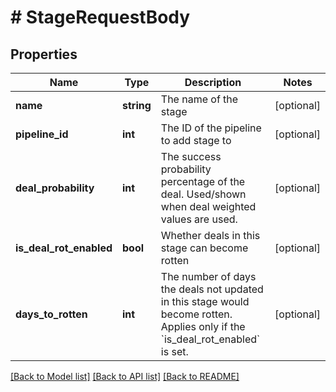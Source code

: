# # StageRequestBody

## Properties

Name | Type | Description | Notes
------------ | ------------- | ------------- | -------------
**name** | **string** | The name of the stage | [optional]
**pipeline_id** | **int** | The ID of the pipeline to add stage to | [optional]
**deal_probability** | **int** | The success probability percentage of the deal. Used/shown when deal weighted values are used. | [optional]
**is_deal_rot_enabled** | **bool** | Whether deals in this stage can become rotten | [optional]
**days_to_rotten** | **int** | The number of days the deals not updated in this stage would become rotten. Applies only if the &#x60;is_deal_rot_enabled&#x60; is set. | [optional]

[[Back to Model list]](../../README.md#models) [[Back to API list]](../../README.md#endpoints) [[Back to README]](../../README.md)

